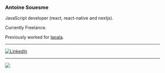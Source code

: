 ### Antoine Souesme

JavaScript developer (react, react-native and nextjs).

Currently Freelance.

Previously worked for [lapala](https://lapala.io/).

---

[![LinkedIn](https://img.shields.io/badge/LinkedIn-%230077B5.svg?logo=linkedin&logoColor=white)](https://linkedin.com/in/antoine-souesme-07329574) 

---

![](https://komarev.com/ghpvc/?username=antoine-souesme)
